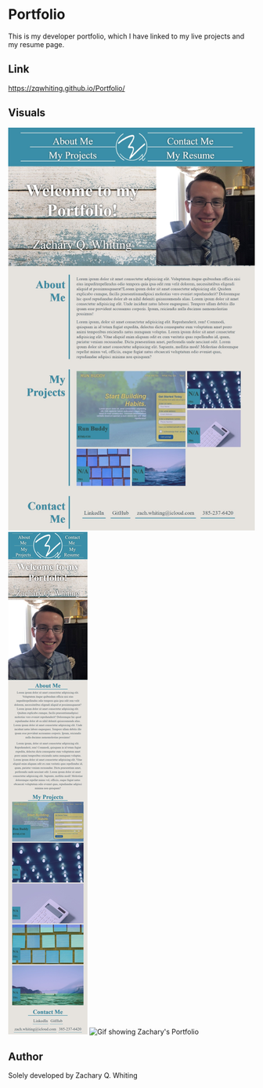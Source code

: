 # Portfolio

This is my developer portfolio, which I have linked to my live projects and my resume page.

## Link

https://zqwhiting.github.io/Portfolio/

## Visuals

![Screenshot of Zachary's Portfolio for bigger screens](./assets/images/BigScreenshot.jpg)
![Screenshot of Zachary's Portfolio for smaller screens](./assets/images/SmallScreenshot.jpg)
![Gif showing Zachary's Portfolio](./assets/images/GIF.gif)

## Author

Solely developed by Zachary Q. Whiting